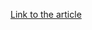 [Link to the article](https://thehackernews.com/2025/09/cisa-orders-immediate-patch-of-critical.html)
